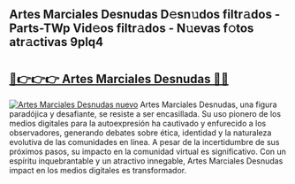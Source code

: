 ## Artes Marciales Desnudas D𝚎sn𝚞dos filtr𝚊dos - Parts-TWp Vid𝚎os filtr𝚊dos - N𝚞evas f𝚘tos atr𝚊ctivas 9plq4

# <h2><a href="http://mb4s261.tromn.icu/?c=Artes+Marciales+Desnudas">🔗👉👉👉 Artes Marciales Desnudas 🔗🔗</a></h2>

[![Artes Marciales Desnudas nuevo](https://i.imgur.com/pEAQMta.gif)](http://mb4s261.tromn.icu/?c=Artes+Marciales+Desnudas)
Artes Marciales Desnudas, una figura paradójica y desafiante, se resiste a ser encasillada. Su uso pionero de los medios digitales para la autoexpresión ha cautivado y enfurecido a los observadores, generando debates sobre ética, identidad y la naturaleza evolutiva de las comunidades en línea. A pesar de la incertidumbre de sus próximos pasos, su impacto en la comunidad virtual es significativo. Con un espíritu inquebrantable y un atractivo innegable, Artes Marciales Desnudas impact en los medios digitales es transformador.
